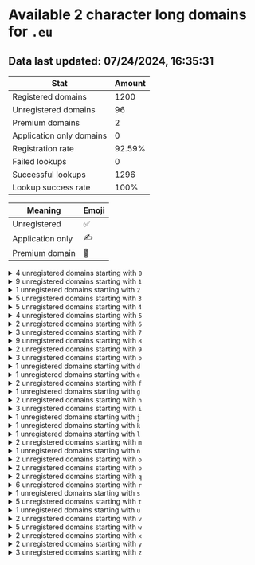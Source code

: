 # Available 2 character long domains for `.eu`

## Data last updated: 07/24/2024, 16:35:31

|Stat|Amount|
|--|--|
|Registered domains|1200|
|Unregistered domains|96|
|Premium domains|2|
|Application only domains|0|
|Registration rate|92.59%|
|Failed lookups|0|
|Successful lookups|1296|
|Lookup success rate|100%|


|Meaning|Emoji|
|--|--|
|Unregistered|:white_check_mark:|
|Application only|:writing_hand:|
|Premium domain|:gem:|

<details>
<summary>4 unregistered domains starting with <bold><code>0</code></bold></summary>

|Type|Domain|
|--|--|
|:white_check_mark:|`0a.eu`|
|:white_check_mark:|`0b.eu`|
|:white_check_mark:|`0g.eu`|
|:white_check_mark:|`0p.eu`|
</details>
<details>
<summary>9 unregistered domains starting with <bold><code>1</code></bold></summary>

|Type|Domain|
|--|--|
|:white_check_mark:|`10.eu`|
|:white_check_mark:|`11.eu`|
|:white_check_mark:|`12.eu`|
|:white_check_mark:|`13.eu`|
|:white_check_mark:|`15.eu`|
|:white_check_mark:|`1k.eu`|
|:white_check_mark:|`1l.eu`|
|:white_check_mark:|`1m.eu`|
|:white_check_mark:|`1n.eu`|
</details>
<details>
<summary>1 unregistered domains starting with <bold><code>2</code></bold></summary>

|Type|Domain|
|--|--|
|:white_check_mark:|`2e.eu`|
</details>
<details>
<summary>5 unregistered domains starting with <bold><code>3</code></bold></summary>

|Type|Domain|
|--|--|
|:white_check_mark:|`30.eu`|
|:white_check_mark:|`34.eu`|
|:white_check_mark:|`3c.eu`|
|:white_check_mark:|`3s.eu`|
|:white_check_mark:|`3u.eu`|
</details>
<details>
<summary>5 unregistered domains starting with <bold><code>4</code></bold></summary>

|Type|Domain|
|--|--|
|:white_check_mark:|`41.eu`|
|:white_check_mark:|`42.eu`|
|:white_check_mark:|`43.eu`|
|:white_check_mark:|`44.eu`|
|:white_check_mark:|`45.eu`|
</details>
<details>
<summary>4 unregistered domains starting with <bold><code>5</code></bold></summary>

|Type|Domain|
|--|--|
|:white_check_mark:|`5j.eu`|
|:white_check_mark:|`5p.eu`|
|:white_check_mark:|`5q.eu`|
|:white_check_mark:|`5t.eu`|
</details>
<details>
<summary>2 unregistered domains starting with <bold><code>6</code></bold></summary>

|Type|Domain|
|--|--|
|:white_check_mark:|`68.eu`|
|:white_check_mark:|`6u.eu`|
</details>
<details>
<summary>3 unregistered domains starting with <bold><code>7</code></bold></summary>

|Type|Domain|
|--|--|
|:white_check_mark:|`7f.eu`|
|:white_check_mark:|`7g.eu`|
|:white_check_mark:|`7i.eu`|
</details>
<details>
<summary>9 unregistered domains starting with <bold><code>8</code></bold></summary>

|Type|Domain|
|--|--|
|:white_check_mark:|`85.eu`|
|:white_check_mark:|`87.eu`|
|:white_check_mark:|`88.eu`|
|:white_check_mark:|`89.eu`|
|:white_check_mark:|`8j.eu`|
|:white_check_mark:|`8k.eu`|
|:white_check_mark:|`8m.eu`|
|:white_check_mark:|`8x.eu`|
|:white_check_mark:|`8y.eu`|
</details>
<details>
<summary>2 unregistered domains starting with <bold><code>9</code></bold></summary>

|Type|Domain|
|--|--|
|:gem:|`96.eu`|
|:white_check_mark:|`9a.eu`|
</details>
<details>
<summary>3 unregistered domains starting with <bold><code>b</code></bold></summary>

|Type|Domain|
|--|--|
|:white_check_mark:|`b0.eu`|
|:white_check_mark:|`by.eu`|
|:white_check_mark:|`bz.eu`|
</details>
<details>
<summary>1 unregistered domains starting with <bold><code>d</code></bold></summary>

|Type|Domain|
|--|--|
|:white_check_mark:|`du.eu`|
</details>
<details>
<summary>1 unregistered domains starting with <bold><code>e</code></bold></summary>

|Type|Domain|
|--|--|
|:white_check_mark:|`eb.eu`|
</details>
<details>
<summary>2 unregistered domains starting with <bold><code>f</code></bold></summary>

|Type|Domain|
|--|--|
|:white_check_mark:|`f0.eu`|
|:white_check_mark:|`fj.eu`|
</details>
<details>
<summary>1 unregistered domains starting with <bold><code>g</code></bold></summary>

|Type|Domain|
|--|--|
|:white_check_mark:|`gw.eu`|
</details>
<details>
<summary>2 unregistered domains starting with <bold><code>h</code></bold></summary>

|Type|Domain|
|--|--|
|:white_check_mark:|`hg.eu`|
|:white_check_mark:|`hp.eu`|
</details>
<details>
<summary>3 unregistered domains starting with <bold><code>i</code></bold></summary>

|Type|Domain|
|--|--|
|:white_check_mark:|`i5.eu`|
|:white_check_mark:|`i6.eu`|
|:white_check_mark:|`il.eu`|
</details>
<details>
<summary>1 unregistered domains starting with <bold><code>j</code></bold></summary>

|Type|Domain|
|--|--|
|:gem:|`jd.eu`|
</details>
<details>
<summary>1 unregistered domains starting with <bold><code>k</code></bold></summary>

|Type|Domain|
|--|--|
|:white_check_mark:|`kv.eu`|
</details>
<details>
<summary>1 unregistered domains starting with <bold><code>l</code></bold></summary>

|Type|Domain|
|--|--|
|:white_check_mark:|`le.eu`|
</details>
<details>
<summary>2 unregistered domains starting with <bold><code>m</code></bold></summary>

|Type|Domain|
|--|--|
|:white_check_mark:|`m3.eu`|
|:white_check_mark:|`mw.eu`|
</details>
<details>
<summary>1 unregistered domains starting with <bold><code>n</code></bold></summary>

|Type|Domain|
|--|--|
|:white_check_mark:|`nv.eu`|
</details>
<details>
<summary>2 unregistered domains starting with <bold><code>o</code></bold></summary>

|Type|Domain|
|--|--|
|:white_check_mark:|`ol.eu`|
|:white_check_mark:|`os.eu`|
</details>
<details>
<summary>2 unregistered domains starting with <bold><code>p</code></bold></summary>

|Type|Domain|
|--|--|
|:white_check_mark:|`pk.eu`|
|:white_check_mark:|`pl.eu`|
</details>
<details>
<summary>2 unregistered domains starting with <bold><code>q</code></bold></summary>

|Type|Domain|
|--|--|
|:white_check_mark:|`qa.eu`|
|:white_check_mark:|`qh.eu`|
</details>
<details>
<summary>6 unregistered domains starting with <bold><code>r</code></bold></summary>

|Type|Domain|
|--|--|
|:white_check_mark:|`r6.eu`|
|:white_check_mark:|`ra.eu`|
|:white_check_mark:|`rb.eu`|
|:white_check_mark:|`rd.eu`|
|:white_check_mark:|`re.eu`|
|:white_check_mark:|`rz.eu`|
</details>
<details>
<summary>1 unregistered domains starting with <bold><code>s</code></bold></summary>

|Type|Domain|
|--|--|
|:white_check_mark:|`s3.eu`|
</details>
<details>
<summary>5 unregistered domains starting with <bold><code>t</code></bold></summary>

|Type|Domain|
|--|--|
|:white_check_mark:|`to.eu`|
|:white_check_mark:|`tp.eu`|
|:white_check_mark:|`tv.eu`|
|:white_check_mark:|`tw.eu`|
|:white_check_mark:|`tx.eu`|
</details>
<details>
<summary>1 unregistered domains starting with <bold><code>u</code></bold></summary>

|Type|Domain|
|--|--|
|:white_check_mark:|`us.eu`|
</details>
<details>
<summary>2 unregistered domains starting with <bold><code>v</code></bold></summary>

|Type|Domain|
|--|--|
|:white_check_mark:|`ve.eu`|
|:white_check_mark:|`vm.eu`|
</details>
<details>
<summary>5 unregistered domains starting with <bold><code>w</code></bold></summary>

|Type|Domain|
|--|--|
|:white_check_mark:|`w3.eu`|
|:white_check_mark:|`w4.eu`|
|:white_check_mark:|`wh.eu`|
|:white_check_mark:|`wk.eu`|
|:white_check_mark:|`wu.eu`|
</details>
<details>
<summary>2 unregistered domains starting with <bold><code>x</code></bold></summary>

|Type|Domain|
|--|--|
|:white_check_mark:|`x6.eu`|
|:white_check_mark:|`xb.eu`|
</details>
<details>
<summary>2 unregistered domains starting with <bold><code>y</code></bold></summary>

|Type|Domain|
|--|--|
|:white_check_mark:|`y0.eu`|
|:white_check_mark:|`yj.eu`|
</details>
<details>
<summary>3 unregistered domains starting with <bold><code>z</code></bold></summary>

|Type|Domain|
|--|--|
|:white_check_mark:|`z8.eu`|
|:white_check_mark:|`z9.eu`|
|:white_check_mark:|`zv.eu`|
</details>